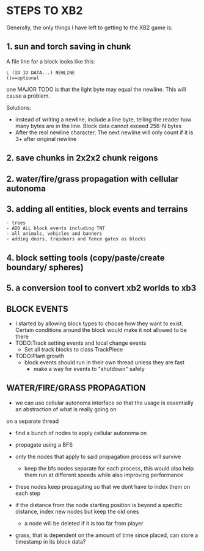 # STEPS TO XB2
Generally, the only things I have left to getting to the XB2 game is:
## 1. sun and torch saving in chunk
A file line for a block looks like this:

    L (ID ID DATA...) NEWLINE
    ()==optional

one MAJOR TODO is that the light byte may equal the newline. This will cause a problem.

Solutions:
* instead of writing a newline, include a line byte, telling the reader how many bytes are in the line. Block data cannot exceed 256-N bytes
* After the real newline character, The next newline will only count if it is 3+ after original newline
                    

## 2. save chunks in 2x2x2 chunk reigons
## 2. water/fire/grass propagation with cellular autonoma
## 3. adding all entities, block events and terrains
    - trees
    - ADD ALL block events including TNT
    - all animals, vehicles and banners
    - adding doors, trapdoors and fence gates as blocks
## 4. block setting tools (copy/paste/create boundary/ spheres)
## 5. a conversion tool to convert xb2 worlds to xb3

## BLOCK EVENTS
* I started by allowing block types to choose how they want to exist. Certain conditions around the block would make it not allowed to be there
* TODO:Track setting events and local change events
    * Set all track blocks to class TrackPiece
* TODO:Plant growth
    * block events should run in their own thread unless they are fast
        * make a way for events to "shutdown" safely

## WATER/FIRE/GRASS PROPAGATION
* we can use cellular autonoma interface so that the usage is essentially an abstraction of what is really going on

on a separate thread
- find a bunch of nodes to apply cellular autonoma on
- propagate using a BFS 
- only the nodes that apply to said propagation process will survive
    - keep the bfs nodes separate for each process, this would also help them run at different speeds while also improving performance
- these nodes keep propagating so that we dont have to index them on each step
- if the distance from the node starting position is beyond a specific distance, index new nodes but keep the old ones
    - a node will be deleted if it is too far from player

- grass, that is dependent on the amount of time since placed, can store a timestamp in its block data?